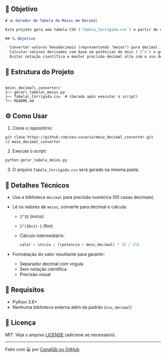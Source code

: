 ## 📁 Objetivo
```markdown
# 📊 Gerador de Tabela de Meios em Decimal

Este projeto gera uma tabela CSV (`Tabela_Corrigida.csv`) a partir de uma lista de valores hexadecimais chamados **"meios"**, realizando a conversão para decimal e aplicando cálculos matemáticos com alta precisão.

## 🔍 Objetivo

- Converter valores hexadecimais (representando "meios") para decimal.
- Calcular valores derivados com base em potências de dois (`2^n`) e gerar uma tabela estruturada.
- Evitar notação científica e manter precisão decimal alta com o uso de `decimal.Decimal`.

```
## 📁 Estrutura do Projeto

```

meio\_decimal\_converter/
├── gerar\_tabela\_meios.py
├── Tabela\_Corrigida.csv  # (Gerado após executar o script)
└── README.md

````

## ⚙️ Como Usar

1. Clone o repositório:

```bash
git clone https://github.com/seu-usuario/meio_decimal_converter.git
cd meio_decimal_converter
````

2. Execute o script:

```bash
python gerar_tabela_meios.py
```

3. O arquivo `Tabela_Corrigida.csv` será gerado na mesma pasta.

## 🧮 Detalhes Técnicos

* Usa a biblioteca `decimal` para precisão numérica (50 casas decimais).
* Lê os valores de `meios`, converte para decimal e calcula:

  * `2^ID` (início)
  * `2^(ID+1)-1` (fim)
  * Cálculo intermediário:

    ```python
    valor = inicio / ((potencia + meio_decimal) * 2) / 256
    ```
* Formatação do valor resultante para garantir:

  * Separador decimal com vírgula
  * Sem notação científica
  * Precisão visual

## 📌 Requisitos

* Python 3.6+
* Nenhuma biblioteca externa além da padrão (`csv`, `decimal`)

## 📄 Licença

MIT. Veja o arquivo [LICENSE](LICENSE) (adicione se necessário).

---

Feito com 💻 por [CanalQb ou GitHub](https://github.com/canalqb)
